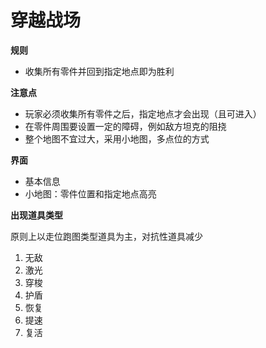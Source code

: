 # 穿越战场

**规则**

- 收集所有零件并回到指定地点即为胜利

**注意点**

- 玩家必须收集所有零件之后，指定地点才会出现（且可进入）
- 在零件周围要设置一定的障碍，例如敌方坦克的阻挠
- 整个地图不宜过大，采用小地图，多点位的方式

**界面**

- 基本信息
- 小地图：零件位置和指定地点高亮

**出现道具类型**

原则上以走位跑图类型道具为主，对抗性道具减少

1. 无敌
2. 激光
3. 穿梭
4. 护盾
5. 恢复
6. 提速
7. 复活